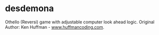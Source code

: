 # desdemona
Othello (Reversi) game with adjustable computer look ahead logic. Original Author: Ken Huffman - www.huffmancoding.com.
